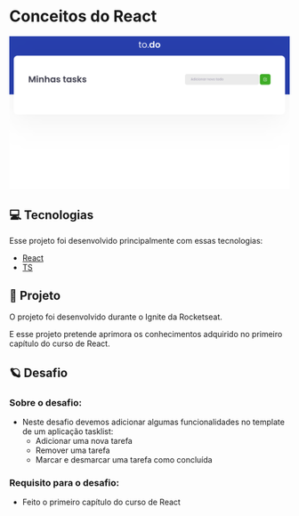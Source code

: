 # Conceitos do React

![Página Principal](/imagem/Pagina_principal.png)

## 💻 **Tecnologias**

Esse projeto foi desenvolvido principalmente com essas tecnologias:

- [React](https://pt-br.reactjs.org/)
- [TS](https://www.typescriptlang.org/)

## 🚀 **Projeto**

O projeto foi desenvolvido durante o Ignite ​da Rocketseat.

E esse projeto pretende aprimora os conhecimentos adquirido no primeiro capítulo do curso de React.

## :ringed_planet: **Desafio**

### Sobre o desafio:

- Neste desafio devemos adicionar algumas funcionalidades no template de um aplicação tasklist:
    - Adicionar uma nova tarefa
    - Remover uma tarefa
    - Marcar e desmarcar uma tarefa como concluída
### Requisito para o desafio:

- Feito o primeiro capítulo do curso de React